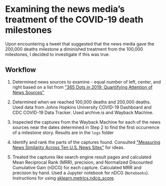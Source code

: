 # Examining the news media’s treatment of the COVID-19 death milestones

Upon encountering a tweet that suggested that the news media gave the 200,000 deaths milestone a diminished treatment from the 100,000 milestones, I decided to investigate if this was true.

## Workflow

1. Determined news sources to examine - equal number of left, center, and right based on a list from ["365 Dots in 2019: Quantifying Attention of News Sources"](https://arxiv.org/abs/2003.09989)

2. Determined when we reached 100,000 deaths and 200,000 deaths. Used data from 
Johns Hopkins University COVID-19 Dashboard and CDC COVID-19 Data Tracker. Used archive.is and Wayback Machine.

3. Inspected the captures from the Wayback Machine for each of the news sources near the dates determined in Step 2 to find the first occurrence of a milestone story. Results are in the `logs` folder

4. Identify and rank the parts of the captures found. Consulted ["Measuring News Similarity Across Ten U.S. News Sites"](https://arxiv.org/abs/1806.09082) for ideas.

5. Treated the captures like search engine result pages and calculated Mean Reciprocal Rank (MRR), precision, and Normalized Discounted Cumulative Gain (nDCG) for each capture. Calculated MRR and precision by hand. Used a Jupyter notebook for nDCG (`Notebooks`). Instructions for using [sklearn.metrics.ndcg_score](https://scikit-learn.org/stable/modules/generated/sklearn.metrics.ndcg_score.html).

